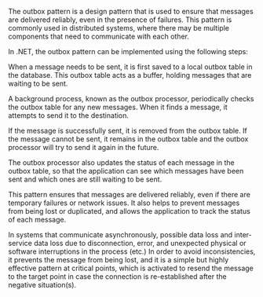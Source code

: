 The outbox pattern is a design pattern that is used to ensure that messages are delivered reliably, even in the presence of failures. This pattern is commonly used in distributed systems, where there may be multiple components that need to communicate with each other.

In .NET, the outbox pattern can be implemented using the following steps:

When a message needs to be sent, it is first saved to a local outbox table in the database. This outbox table acts as a buffer, holding messages that are waiting to be sent.

A background process, known as the outbox processor, periodically checks the outbox table for any new messages. When it finds a message, it attempts to send it to the destination.

If the message is successfully sent, it is removed from the outbox table. If the message cannot be sent, it remains in the outbox table and the outbox processor will try to send it again in the future.

The outbox processor also updates the status of each message in the outbox table, so that the application can see which messages have been sent and which ones are still waiting to be sent.

This pattern ensures that messages are delivered reliably, even if there are temporary failures or network issues. It also helps to prevent messages from being lost or duplicated, and allows the application to track the status of each message.

In systems that communicate asynchronously, possible data loss and inter-service data loss due to disconnection, error, and unexpected physical or software interruptions in the process (etc.) In order to avoid inconsistencies, it prevents the message from being lost, and it is a simple but highly effective pattern at critical points, which is activated to resend the message to the target point in case the connection is re-established after the negative situation(s).

